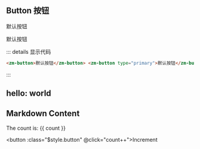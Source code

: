 ## Button 按钮

<zm-button>默认按钮</zm-button>

<zm-button type="primary">默认按钮</zm-button>

::: details 显示代码

```html
<zm-button>默认按钮</zm-button> <zm-button type="primary">默认按钮</zm-button>
```

:::

## hello: world

<script setup>
import { ref } from 'vue'

const count = ref(0)
</script>

## Markdown Content

The count is: {{ count }}

<button :class="$style.button" @click="count++">Increment</button>

<style module>
.button {
  color: red;
  font-weight: bold;
  border: 1px solid lime;
}
</style>
